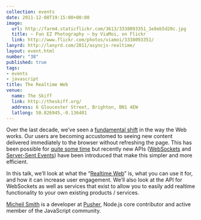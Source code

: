 ```yaml
---
collection: events
date: 2011-12-08T19:15:00+00:00
image: 
  url: http://farm4.staticflickr.com/3613/3338093351_1e8eb5d20c.jpg
  title: ~ Fun EZ Photography ~ by ViaMoi, on Flickr
  link: http://www.flickr.com/photos/viamoi/3338093351/
lanyrd: http://lanyrd.com/2011/asyncjs-realtime/
layout: event.html
number: "38"
published: true
tags: 
- events
- javascript
title: The Realtime Web
venue: 
  name: The Skiff
  link: http://theskiff.org/
  address: 6 Gloucester Street, Brighton, BN1 4EW
  latlong: 50.826945,-0.136401
---
```


<p><span class="summary">Over the last decade, we’ve seen a <a href="http://dashes.com/anil/2009/07/the-pushbutton-web-realtime-becomes-real.html">fundamental shift</a> in the way the Web works.</span> Our users are becoming accustomed to seeing new content delivered immediately to the browser without refreshing the page. This has been possible for <a href="http://blog.pusher.com/2011/8/10/what-came-before-websockets">quite some time</a> but recently new APIs (<a href="http://www.html5rocks.com/en/tutorials/websockets/basics/">WebSockets</a> and <a href="http://www.html5rocks.com/en/tutorials/eventsource/basics/">Server-Sent Events</a>) have been introduced that make this simpler and more efficient.</p>

<p>In this talk, we’ll look at what the “<a href="http://en.wikipedia.org/wiki/Real-time_web">Realtime Web</a>” is, what you can use it for, and how it can increase user engagement. We’ll also look at the API for WebSockets as well as services that exist to allow you to easily add realtime functionality to your own existing products / services.</p>

<p><a href="http://twitter.com/miksago">Micheil Smith</a> is a developer at <a href="http://pusher.com/">Pusher</a>, Node.js core contributor and active member of the JavaScript community.</p>

